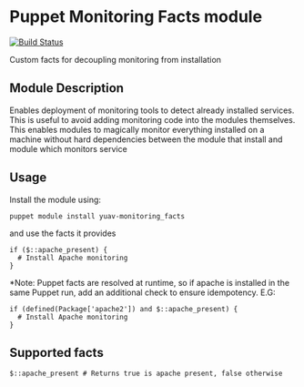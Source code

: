 Puppet Monitoring Facts module
==============================

[![Build Status](https://travis-ci.org/Yuav/puppet-monitoring_facts.svg)](https://travis-ci.org/yuav/puppet-monitoring_facts)

Custom facts for decoupling monitoring from installation

## Module Description

Enables deployment of monitoring tools to detect already installed services. This is useful
to avoid adding monitoring code into the modules themselves. This enables modules to magically
monitor everything installed on a machine without hard dependencies between the module that install
and module which monitors service

## Usage

Install the module using:

    puppet module install yuav-monitoring_facts

and use the facts it provides

    if ($::apache_present) {
      # Install Apache monitoring
    }

*Note: Puppet facts are resolved at runtime, so if apache is installed in the same Puppet run,
add an additional check to ensure idempotency. E.G:

    if (defined(Package['apache2']) and $::apache_present) {
      # Install Apache monitoring
    }

## Supported facts

    $::apache_present # Returns true is apache present, false otherwise
